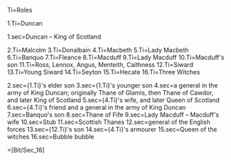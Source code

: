 Ti=Roles

1.Ti=Duncan

1.sec=Duncan – King of Scotland

2.Ti=Malcolm
3.Ti=Donalbain
4.Ti=Macbeth
5.Ti=Lady Macbeth
6.Ti=Banquo
7.Ti=Fleance
8.Ti=Macduff
9.Ti=Lady Macduff
10.Ti=Macduff's son
11.Ti=Ross, Lennox, Angus, Menteith, Caithness
12.Ti=Siward
13.Ti=Young Siward
14.Ti=Seyton
15.Ti=Hecate
16.Ti=Three Witches

  
2.sec={1.Ti}'s elder son
3.sec={1.Ti}'s younger son
4.sec=a general in the army of King Duncan; originally Thane of Glamis, then Thane of Cawdor, and later King of Scotland
5.sec={4.Ti}'s wife, and later Queen of Scotland
6.sec={4.Ti}'s friend and a general in the army of King Duncan
7.sec=Banquo's son
8.sec=Thane of Fife
9.sec=Lady Macduff – Macduff's wife
10.sec=Stub
11.sec=Scottish Thanes
12.sec=general of the English forces
13.sec={12.Ti}'s son
14.sec={4.Ti}'s armourer
15.sec=Queen of the witches
16.sec=Bubble bubble

=[Bit/Sec_16]
